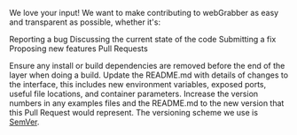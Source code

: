 We love your input! We want to make contributing to webGrabber as easy and transparent as possible, whether it's:

Reporting a bug
Discussing the current state of the code
Submitting a fix
Proposing new features
Pull Requests

Ensure any install or build dependencies are removed before the end of the layer when doing a build.
Update the README.md with details of changes to the interface, this includes new environment variables, exposed ports, useful file locations, and container parameters.
Increase the version numbers in any examples files and the README.md to the new version that this Pull Request would represent. The versioning scheme we use is [SemVer](https://semver.org).
